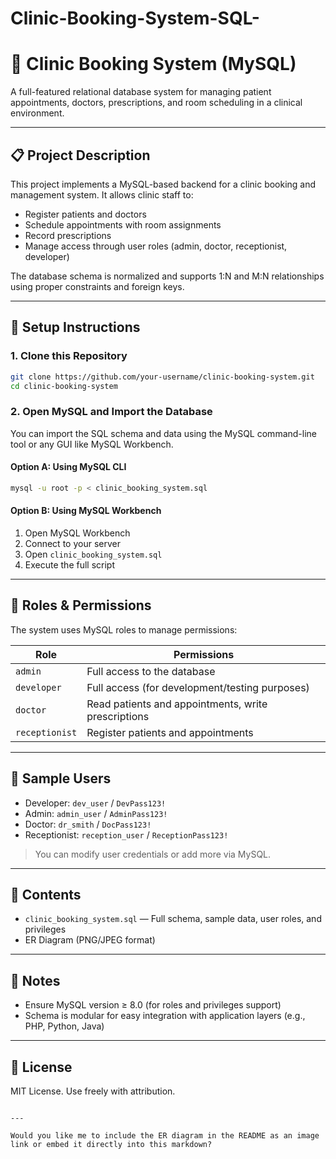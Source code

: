 # Clinic-Booking-System-SQL-
# 🏥 Clinic Booking System (MySQL)

A full-featured relational database system for managing patient appointments, doctors, prescriptions, and room scheduling in a clinical environment.

---

## 📋 Project Description

This project implements a MySQL-based backend for a clinic booking and management system. It allows clinic staff to:
- Register patients and doctors
- Schedule appointments with room assignments
- Record prescriptions
- Manage access through user roles (admin, doctor, receptionist, developer)

The database schema is normalized and supports 1:N and M:N relationships using proper constraints and foreign keys.

---

## 🚀 Setup Instructions

### 1. Clone this Repository

```bash
git clone https://github.com/your-username/clinic-booking-system.git
cd clinic-booking-system
````

### 2. Open MySQL and Import the Database

You can import the SQL schema and data using the MySQL command-line tool or any GUI like MySQL Workbench.

#### Option A: Using MySQL CLI

```bash
mysql -u root -p < clinic_booking_system.sql
```

#### Option B: Using MySQL Workbench

1. Open MySQL Workbench
2. Connect to your server
3. Open `clinic_booking_system.sql`
4. Execute the full script

---

## 🔐 Roles & Permissions

The system uses MySQL roles to manage permissions:

| Role           | Permissions                                         |
| -------------- | --------------------------------------------------- |
| `admin`        | Full access to the database                         |
| `developer`    | Full access (for development/testing purposes)      |
| `doctor`       | Read patients and appointments, write prescriptions |
| `receptionist` | Register patients and appointments                  |

---

## 🧪 Sample Users

* Developer: `dev_user` / `DevPass123!`
* Admin: `admin_user` / `AdminPass123!`
* Doctor: `dr_smith` / `DocPass123!`
* Receptionist: `reception_user` / `ReceptionPass123!`

> You can modify user credentials or add more via MySQL.

---

## 📂 Contents

* `clinic_booking_system.sql` — Full schema, sample data, user roles, and privileges
* ER Diagram (PNG/JPEG format)

---

## 📌 Notes

* Ensure MySQL version ≥ 8.0 (for roles and privileges support)
* Schema is modular for easy integration with application layers (e.g., PHP, Python, Java)

---

## 📜 License

MIT License. Use freely with attribution.

```

---

Would you like me to include the ER diagram in the README as an image link or embed it directly into this markdown?
```

